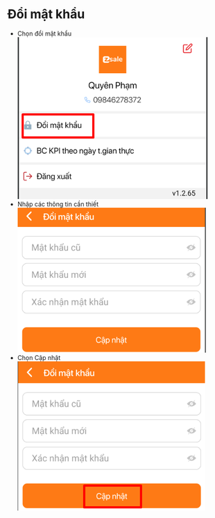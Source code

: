 # Đổi mật khẩu

* Chọn đổi mật khẩu                                                    ![](<../../../../.gitbook/assets/image (222).png>)
* Nhập các thông tin cần thiết                                    ![](<../../../../.gitbook/assets/image (223).png>)
* Chọn Cập nhật                                                           ![](<../../../../.gitbook/assets/image (224).png>)
